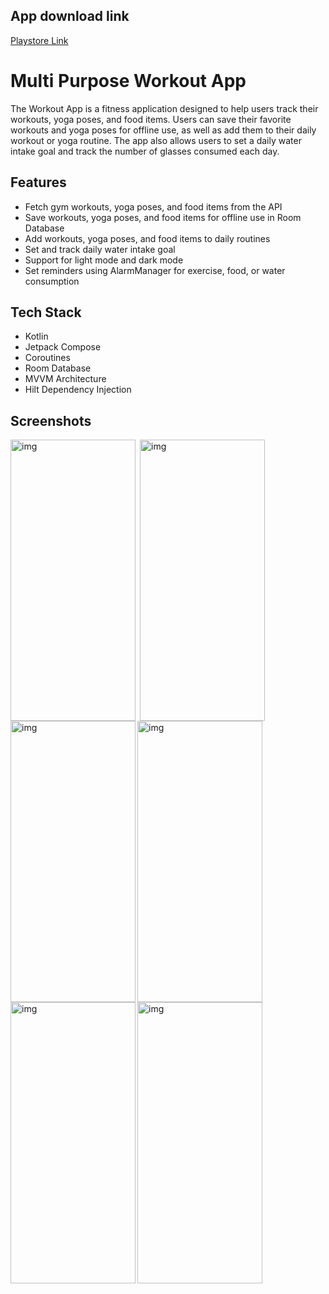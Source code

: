 ## App download link
<a href="https://play.google.com/store/apps/details?id=com.sparshchadha.workout_app">Playstore Link</a>

# Multi Purpose Workout App

The Workout App is a fitness application designed to help users track their workouts, yoga poses, and food items. Users can save their favorite workouts and yoga poses for offline use, as well as add them to their daily workout or yoga routine. The app also allows users to set a daily water intake goal and track the number of glasses consumed each day.

## Features

- Fetch gym workouts, yoga poses, and food items from the API
- Save workouts, yoga poses, and food items for offline use in Room Database
- Add workouts, yoga poses, and food items to daily routines
- Set and track daily water intake goal
- Support for light mode and dark mode
- Set reminders using AlarmManager for exercise, food, or water consumption


## Tech Stack

- Kotlin
- Jetpack Compose
- Coroutines
- Room Database
- MVVM Architecture
- Hilt Dependency Injection

## Screenshots


<img align="left" alt="img" width="200" height="450" src="https://github.com/Sparsh011/Workout-App-Compose/assets/93155464/a921a5a5-d5ed-4a95-8936-5f88b70c4e86">
<img align="left" alt="img" width="200" height="450" style="margin:0px 4px;" src="https://github.com/Sparsh011/Workout-App-Compose/assets/93155464/3345b14d-586f-4556-9afb-544ab9243d85">
<img align="center" alt="img" width="200" height="450" src="https://github.com/Sparsh011/Workout-App-Compose/assets/93155464/6162adf0-4231-4fc4-8982-d04b24020897">


<img align="left" alt="img" width="200" height="450" src="https://github.com/Sparsh011/Workout-App-Compose/assets/93155464/b4ade155-9f87-4c5f-89a1-7e644abd4f74">
<img align="left" alt="img" width="200" height="450" src="https://github.com/Sparsh011/Workout-App-Compose/assets/93155464/b10d6d63-d5c3-4117-a2e8-c162a373ffaa">
<img align="center" alt="img" width="200" height="450" src="https://github.com/Sparsh011/Workout-App-Compose/assets/93155464/ef98a890-50b1-4b9b-b9ee-0f722242609f">



